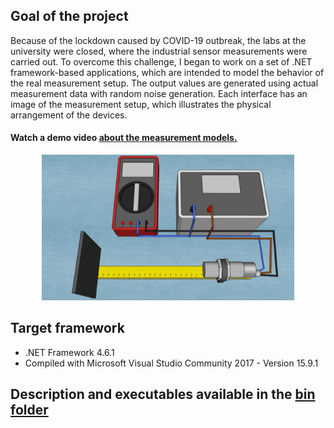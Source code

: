 ## Goal of the project

Because of the lockdown caused by COVID-19 outbreak, the labs at the university were closed, where the industrial sensor measurements were carried out. To overcome this challenge, I began to work on a set of .NET framework-based applications, which are intended to model the behavior of the real measurement setup. The output values are generated using actual measurement data with random noise generation. Each interface has an image of the measurement setup, which illustrates the physical arrangement of the devices.

#### Watch a demo video [about the measurement models.](https://youtu.be/Uvth-PDN3w4)

<p align="center">
<img width=80% height=80% src="/resources/github-cover.jpg">
</p>

## Target framework
- .NET Framework 4.6.1
- Compiled with Microsoft Visual Studio Community 2017 - Version 15.9.1 



## Description and executables available in the [bin folder](https://github.com/zsoltmo/Measurement-Modeling/tree/master/bin)

 
